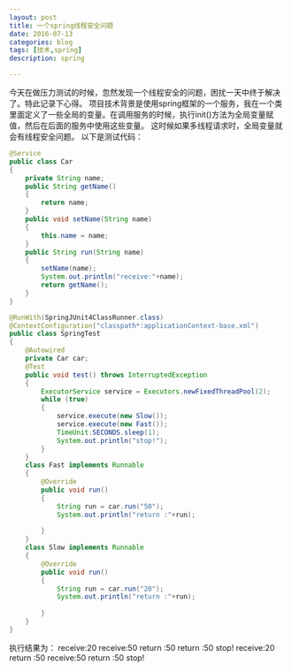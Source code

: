 ```yaml
---
layout: post
title: 一个spring线程安全问题
date: 2016-07-13
categories: blog
tags: [技术,spring]
description: spring

---
```


今天在做压力测试的时候，忽然发现一个线程安全的问题，困扰一天中终于解决了。特此记录下心得。
项目技术背景是使用spring框架的一个服务，我在一个类里面定义了一些全局的变量。在调用服务的时候，执行init()方法为全局变量赋值，然后在后面的服务中使用这些变量。
这时候如果多线程请求时，全局变量就会有线程安全问题。
以下是测试代码：

```java
@Service
public class Car
{
	private String name;
	public String getName()
	{
		return name;
	}
	public void setName(String name)
	{
		this.name = name;
	}
	public String run(String name)
	{
		setName(name);
		System.out.println("receive:"+name);
		return getName();
	}
}
``` 

```java
@RunWith(SpringJUnit4ClassRunner.class)
@ContextConfiguration("classpath*:applicationContext-base.xml")
public class SpringTest
{
	@Autowired
	private Car car;
	@Test
	public void test() throws InterruptedException
	{
		ExecutorService service = Executors.newFixedThreadPool(2);
		while (true)
		{
			service.execute(new Slow());
			service.execute(new Fast());
			TimeUnit.SECONDS.sleep(1);
			System.out.println("stop!");
		}
	}
	class Fast implements Runnable
	{
		@Override
		public void run()
		{
			String run = car.run("50");
			System.out.println("return :"+run);
			
		}
	}
	class Slow implements Runnable
	{
		@Override
		public void run()
		{
			String run = car.run("20");
			System.out.println("return :"+run);
			
		}
	}
}
```
执行结果为：
		receive:20
receive:50
return :50
return :50
stop!
receive:20
return :50
receive:50
return :50
stop!


